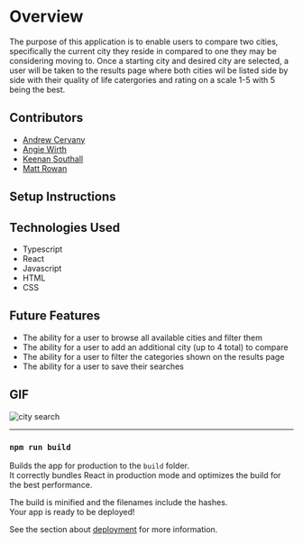 # Overview
The purpose of this application is to enable users to compare two cities, specifically the current city they reside in compared to one they may be considering moving to. Once a starting city and desired city are selected, a user will be taken to the results page where both cities wil be listed side by side with their quality of life catergories and rating on a scale 1-5 with 5 being the best.

## Contributors
* [Andrew Cervany](https://github.com/AndrewCerveny)
* [Angie Wirth](https://github.com/awirth224)
* [Keenan Southall](https://github.com/keenans1)
* [Matt Rowan](https://github.com/Rowan121)

## Setup Instructions

## Technologies Used
- Typescript
- React
- Javascript
- HTML
- CSS

## Future Features

- The ability for a user to browse all available cities and filter them 
- The ability for a user to add an additional city (up to 4 total) to compare
- The ability for a user to filter the categories shown on the results page
- The ability for a user to save their searches

## GIF
![city search](https://user-images.githubusercontent.com/110955503/221709782-410bec18-7a3c-44c3-9011-dc6ecf483471.gif)

-------------------------------------------------------------------------------------------------
### `npm run build`

Builds the app for production to the `build` folder.\
It correctly bundles React in production mode and optimizes the build for the best performance.

The build is minified and the filenames include the hashes.\
Your app is ready to be deployed!

See the section about [deployment](https://facebook.github.io/create-react-app/docs/deployment) for more information.


